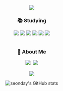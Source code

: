 <div align=center>
  <img
    src="https://capsule-render.vercel.app/api?type=waving&color=auto&height=200&section=header&text=Seonday&fontSize=80" />
</div>
<div align=center>
  <h3>📚 Studying</h3>
</div>
<div align=center>
  <img src="https://img.shields.io/badge/JavaScript-F7DF1E?style=for-the-badge&logo=JavaScript&logoColor=white" />
  <img src="https://img.shields.io/badge/TypeScript-#3178C6.svg?&style=for-the-badge&logo=TypeScript&logoColor=white"/>
  <img src="https://img.shields.io/badge/CSS-1572B6?style=for-the-badge&logo=CSS3&logoColor=white" />
  <img src="https://img.shields.io/badge/Styled-Components-#DB7093?style=for-the-badge&logo=Styled-Components3&logoColor=white" />
  <img src="https://img.shields.io/badge/React-61DAFB?style=for-the-badge&logo=React&logoColor=white" />
  <img src="https://img.shields.io/badge/ReactQuery-#FF4154.svg?&style=for-the-badge&logo=ReactQuery&logoColor=white"/>
</div>
<br>
<div align=center>
  <h3>🌈 About Me</h3>
</div>
<div align=center>
  <a style='margin: 0 5px 0 0;' href="https://velog.io/@seonday"><img
      src="https://img.shields.io/badge/Velog-20C997?style=for-the-badge&logo=Velog&logoColor=white"></a>
  <a href="https://www.instagram.com/seonday.y"><img
      src="https://img.shields.io/badge/Instagram-D62766?style=for-the-badge&logo=Instagram&logoColor=white"></a>
  <br>
</div>
<div align=center>
  <br>
  <img src="https://github-readme-stats.vercel.app/api/top-langs/?username=seonday&layout=compact">
  
![seonday's GitHub stats](https://github-readme-stats.vercel.app/api?username=seonday&show_icons=true&theme=buefy)
